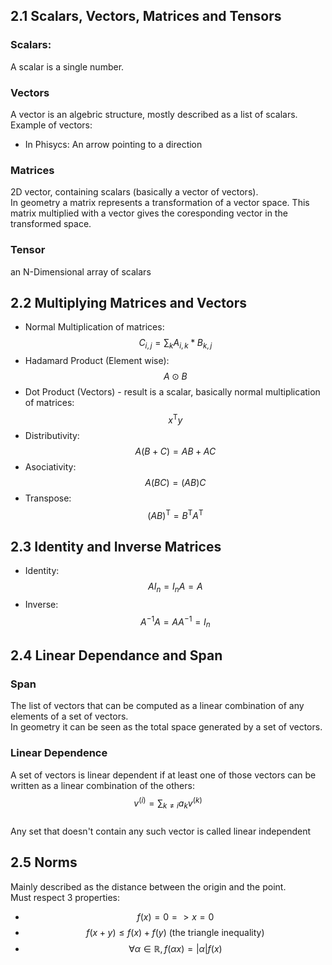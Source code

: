 ## 2.1 Scalars, Vectors, Matrices and Tensors

### Scalars:
A scalar is a single number.

### Vectors
A vector is an algebric structure, mostly described as a list of scalars.  
Example of vectors:
* In Phisycs: An arrow pointing to a direction

### Matrices
2D vector, containing scalars (basically a vector of vectors).  
In geometry a matrix represents a transformation of a vector space. This matrix multiplied with a vector gives the coresponding vector in the transformed space.

### Tensor
an N-Dimensional array of scalars

## 2.2 Multiplying Matrices and Vectors
* Normal Multiplication of matrices: $$ C_{i,j} = \sum_{k} A_{i,k} * B_{k,j} $$
* Hadamard Product (Element wise): $$ A \odot B $$
* Dot Product (Vectors) - result is a scalar, basically normal multiplication of matrices: $$ x^\mathsf{T}y $$
* Distributivity: $$ A(B + C) = AB + AC $$
* Asociativity: $$ A(BC) = (AB)C $$
* Transpose: $$ (AB)^\mathsf{T} = B^\mathsf{T}A^\mathsf{T} $$

## 2.3 Identity and Inverse Matrices
* Identity: $$ AI_n = I_nA = A $$
* Inverse: $$ A^{-1}A = AA^{-1} = I_n $$

## 2.4 Linear Dependance and Span

### Span
The list of vectors that can be computed as a linear combination of any elements of a set of vectors.  
In geometry it can be seen as the total space generated by a set of vectors.

### Linear Dependence
A set of vectors is linear dependent if at least one of those vectors can be written as a linear combination of the others: $$ v^{(i)} = \sum_{k\neq i} a_kv^{(k)} $$  
Any set that doesn't contain any such vector is called linear independent

## 2.5 Norms
Mainly described as the distance between the origin and the point.  
Must respect 3 properties:  
* $$ f(x) = 0 => x = 0 $$
* $$ f(x + y) \leq f(x) + f(y) \text{  (the triangle inequality)} $$
* $$ \forall \alpha \in \mathbb{R} , f(\alpha x) = |\alpha|f(x) $$
